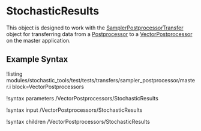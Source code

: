 # StochasticResults

This object is designed to work with the [SamplerPostprocessorTransfer](/stochastic_tools/SamplerPostprocessorTransfer.md) object for
transferring data from a [Postprocessor](/Postprocessors/index.md) to a
[VectorPostprocessor](/VectorPostprocessors/index.md) on the master application.

## Example Syntax

!listing modules/stochastic_tools/test/tests/transfers/sampler_postprocessor/master.i block=VectorPostprocessors

!syntax parameters /VectorPostprocessors/StochasticResults

!syntax input /VectorPostprocessors/StochasticResults

!syntax children /VectorPostprocessors/StochasticResults
